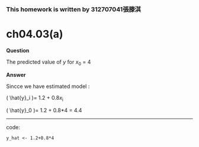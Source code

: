 ### This homework is written by 312707041張滕淇

# ch04.03(a)

**Question**

The predicted value of *y* for *x*<sub>0</sub> = 4

**Answer**

Sincce we have estimated model : 



\( \hat{y}_i \)= 1.2 + 0.8*x*<sub>i</sub>

\( \hat{y}_0 \)= 1.2 + 0.8*4 = 4.4

--------------------------------------------------------------------------------------------------

code:

```{r}
y_hat <- 1.2+0.8*4
```

